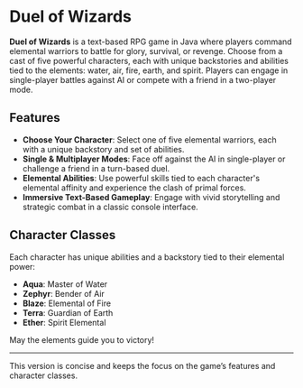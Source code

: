 # Duel of Wizards

**Duel of Wizards** is a text-based RPG game in Java where players command elemental warriors to battle for glory, survival, or revenge. Choose from a cast of five powerful characters, each with unique backstories and abilities tied to the elements: water, air, fire, earth, and spirit. Players can engage in single-player battles against AI or compete with a friend in a two-player mode.

## Features
- **Choose Your Character**: Select one of five elemental warriors, each with a unique backstory and set of abilities.
- **Single & Multiplayer Modes**: Face off against the AI in single-player or challenge a friend in a turn-based duel.
- **Elemental Abilities**: Use powerful skills tied to each character's elemental affinity and experience the clash of primal forces.
- **Immersive Text-Based Gameplay**: Engage with vivid storytelling and strategic combat in a classic console interface.

## Character Classes
Each character has unique abilities and a backstory tied to their elemental power:
- **Aqua**: Master of Water
- **Zephyr**: Bender of Air
- **Blaze**: Elemental of Fire
- **Terra**: Guardian of Earth
- **Ether**: Spirit Elemental

May the elements guide you to victory!

---

This version is concise and keeps the focus on the game’s features and character classes.
